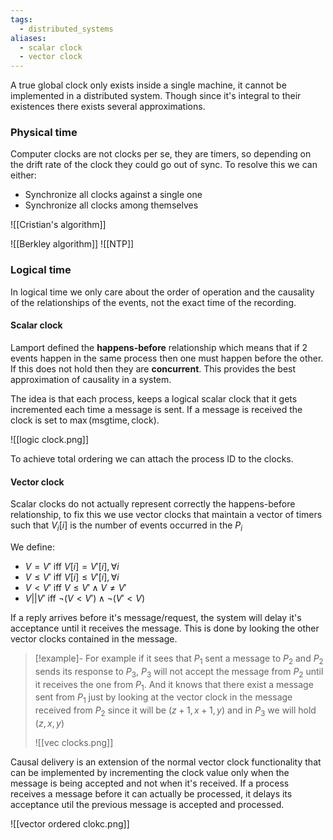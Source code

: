 ```yaml
---
tags:
  - distributed_systems
aliases:
  - scalar clock
  - vector clock
---
```

A true global clock only exists inside a single machine, it cannot be implemented in a distributed system. Though since it's integral to their existences there exists several approximations.
### Physical time

Computer clocks are not clocks per se, they are timers, so depending on the drift rate of the clock they could go out of sync. To resolve this we can either:
- Synchronize all clocks against a single one
- Synchronize all clocks among themselves

![[Cristian's algorithm]]

![[Berkley algorithm]]
![[NTP]]
### Logical time

In logical time we only care about the order of operation and the causality of the relationships of the events, not the exact time of the recording. 
#### Scalar clock

Lamport defined the **happens-before** relationship which means that if 2 events happen in the same process then one must happen before the other. If this does not hold then they are **concurrent**. This provides the best approximation of causality in a system.

The idea is that each process, keeps a logical scalar clock that it gets incremented each time a message is sent. If a message is received the clock is set to $\max(\text{msgtime}, \text{clock})$. 

![[logic clock.png]]

To achieve total ordering we can attach the process ID to the clocks.
#### Vector clock

Scalar clocks do not actually represent correctly the happens-before relationship, to fix this we use vector clocks that maintain a vector of timers such that $V_{i}[i]$ is the number of events occurred in the $P_{i}$

We define:
- $V=V'$ iff $V[i] = V'[i],  \forall {i}  {}$ 
- $V\leq V'$ iff $V[i] \leq V'[i],  \forall {i}  {}$ 
- $V<V'$ iff $V \leq V' \land  V \neq V'$ 
- $V || V'$ iff $\lnot(V < V') \land \lnot(V'<V)$ 

If a reply arrives before it's message/request, the system will delay it's acceptance until it receives the message. This is done by looking the other vector clocks contained in the message.

>[!example]-
> For example if it sees that $P_{1}$ sent a message to $P_{2}$ and $P_{2}$ sends its response to $P_{3}$, $P_{3}$ will not accept the message from $P_{2}$ until it receives the one from $P_{1}$. And it knows that there exist a message sent from $P_{1}$ just by looking at the vector clock in the message received from $P_{2}$ since it will be $(z+ 1,x + 1,y)$ and in $P_{3}$ we will hold $(z, x, y)$
> 
> ![[vec clocks.png]]

Causal delivery is an extension of the normal vector clock functionality that can be implemented by incrementing the clock value only when the message is being accepted and not when it's received. If a process receives a message before it can actually be processed, it delays its acceptance util the previous message is accepted and processed.

![[vector ordered clokc.png]]